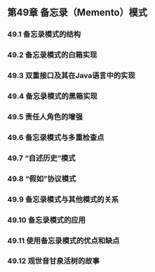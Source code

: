 ## 第49章 备忘录（Memento）模式



### 49.1 备忘录模式的结构



### 49.2 备忘录模式的白箱实现



### 49.3 双重接口及其在Java语言中的实现



### 49.4 备忘录模式的黑箱实现



### 49.5 责任人角色的增强



### 49.6 备忘录模式与多重检查点



### 49.7 “自述历史”模式



### 49.8 “假如”协议模式



### 49.9 备忘录模式与其他模式的关系



### 49.10 备忘录模式的应用



### 49.11 使用备忘录模式的优点和缺点



### 49.12 观世音甘泉活树的故事



